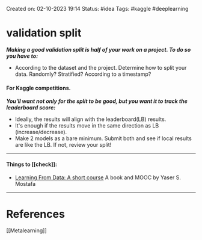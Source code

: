 Created on: 02-10-2023 19:14
Status: #idea
Tags: #kaggle #deeplearning 
# validation split
**_Making a good validation split is half of your work on a project. To do so you have to:_**
- According to the dataset and the project. Determine how to split your data. Randomly? Stratified? According to a timestamp?
#### For Kaggle competitions.
**_You'll want not only for the split to be good, but you want it to track the leaderboard score:_**
 - Ideally, the results will align with the leaderboard(LB) results.
 - It's enough if the results move in the same direction as LB (increase/decrease).
 - Make 2 models as a bare minimum. Submit both and see if local results are like the LB. If not, review your split!
-------
#### Things to [[check]]:
- [Learning From Data: A short course](https://work.caltech.edu/telecourse) A book and MOOC by Yaser S. Mostafa




-----------------
# References
[[Metalearning]]